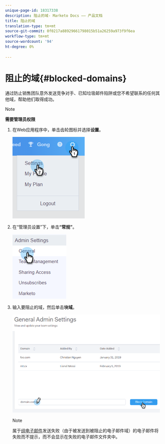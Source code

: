 ```yaml
---
unique-page-id: 18317338
description: 阻止的域- Marketo Docs —— 产品文档
title: 阻止的域
translation-type: tm+mt
source-git-commit: 0f0217a88929661798015b51a26259a973f9f6ea
workflow-type: tm+mt
source-wordcount: '94'
ht-degree: 0%

---
```



# 阻止的域{#blocked-domains}

通过防止销售团队意外发送竞争对手、已知垃圾邮件陷阱或您不希望联系的任何其他域，帮助他们取得成功。

>[!NOTE]
>
>**需要管理员权限**

1. 在Web应用程序中，单击齿轮图标并选择&#x200B;**设置**。

   ![](assets/one-3.png)

1. 在“管理员设置”下，单击&#x200B;**“常规”**。

   ![](assets/two-3.png)

1. 输入要阻止的域，然后单击&#x200B;**块域**。

   ![](assets/three-3.png)

   >[!NOTE]
   >
   >属于[组电子邮件](/help/marketo/product-docs/marketo-sales-connect/email/using-the-compose-window/sending-emails-via-group-email.md)发送失败（由于被发送到被阻止的电子邮件域）的电子邮件将失败而不提示，而不会显示在失败的电子邮件文件夹中。
